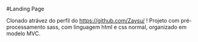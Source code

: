 #Landing Page

Clonado atrávez do perfil do https://github.com/Zaysu/ !
Projeto com pré-processamento sass, com linguagem html e css normal, organizado em modelo MVC.
